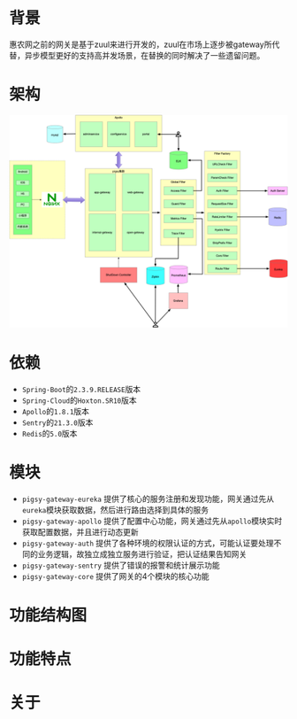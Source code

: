 # 背景
惠农网之前的网关是基于zuul来进行开发的，zuul在市场上逐步被gateway所代替，异步模型更好的支持高并发场景，在替换的同时解决了一些遗留问题。

# 架构
![avatar](./doc/架构图.png)

# 依赖

- `Spring-Boot`的`2.3.9.RELEASE`版本
- `Spring-Cloud`的`Hoxton.SR10`版本
- `Apollo`的`1.8.1`版本
- `Sentry`的`21.3.0`版本
- `Redis`的`5.0`版本

# 模块

- `pigsy-gateway-eureka` 提供了核心的服务注册和发现功能，网关通过先从`eureka`模块获取数据，然后进行路由选择到具体的服务
- `pigsy-gateway-apollo` 提供了配置中心功能，网关通过先从`apollo`模块实时获取配置数据，并且进行动态更新
- `pigsy-gateway-auth` 提供了各种环境的权限认证的方式，可能认证要处理不同的业务逻辑，故独立成独立服务进行验证，把认证结果告知网关
- `pigsy-gateway-sentry` 提供了错误的报警和统计展示功能
- `pigsy-gateway-core` 提供了网关的4个模块的核心功能


# 功能结构图


# 功能特点


# 关于
